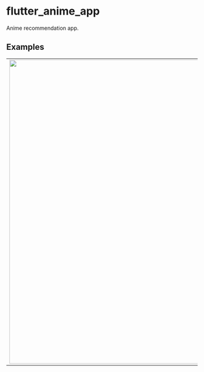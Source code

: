 # flutter_anime_app

Anime recommendation app.

## Examples
<div style="text-align: center">
    <table>
        <tr>
            <td style="text-align: center">
                <img src="https://github.com/ultra-rony/flutter_anime_app/blob/developer/screenshots/recording.gif?raw=true" width="800" alt=""/>
            </td>
        </tr>
    </table>
</div>
